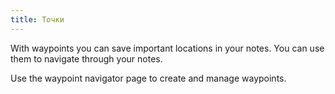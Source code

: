 ```yaml
---
title: Точки
---
```


With waypoints you can save important locations in your notes. You can use them to navigate through your notes.

Use the waypoint navigator page to create and manage waypoints.
